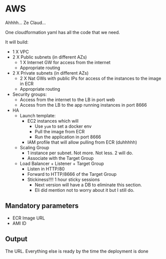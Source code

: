 # AWS

Ahhhh... Ze Claud...

One cloudformation yaml has all the code that we need.

It will build:
* 1 X VPC
* 2 X Public subnets (in different AZs)
  * 1 X Internet GW for access from the internet
  * Appropriate routing
* 2 X Private subnets (in different AZs)
  * 2 X Nat GWs with public IPs for access of the instances to the image in ECR
  * Appropriate routing
* Security groups:
  * Access from the internet to the LB in port web
  * Access from the LB to the app running instances in port 8666
* HA
  * Launch template:
    * EC2 instances which will
      * Use `yum` to set a docker env
      * Pull the image from ECR
      * Run the application in port 8666
    * IAM profile that will allow pulling from ECR (duhhhhh)
  * Scaling Group
    * 1 instance per subnet. Not more. Not less. 2 will do.
    * Associate with the Target Group
  * Load Balancer + Listener + Target Group
    * Listen in HTTP/80
    * Forward to HTTP/8666 of the Target Group
    * Stickiness!!!! 1 hour sticky sessions
      * Next version will have a DB to eliminate this section.
      * Eli did mention not to worry about it but I still do.

## Mandatory parameters

* ECR Image URL
* AMI ID

## Output

The URL. Everything else is ready by the time the deployment is done
